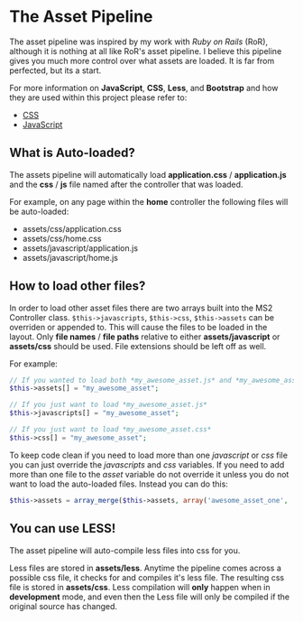 The Asset Pipeline
==================
The asset pipeline was inspired by my work with *Ruby on Rails* (RoR), although
it is nothing at all like RoR's asset pipeline.  I believe this pipeline
gives you much more control over what assets are loaded.  It is far from
perfected, but its a start.

For more information on **JavaScript**, **CSS**, **Less**, and **Bootstrap** and how they
are used within this project please refer to:
*   [CSS](CSS.md)
*   [JavaScript](JavaScript.md)

What is Auto-loaded?
--------------------
The assets pipeline will automatically load **application.css** / **application.js** and
the **css** / **js** file named after the controller that was loaded.

For example, on any page within the **home** controller the following files will be auto-loaded:
*   assets/css/application.css
*   assets/css/home.css
*   assets/javascript/application.js
*   assets/javascript/home.js

How to load other files?
------------------------
In order to load other asset files there are two arrays built into the MS2 Controller
class. ```$this->javascripts```, ```$this->css```, ```$this->assets```
can be overriden or appended to.  This will cause the files to be loaded in the layout.
Only **file names** / **file paths**  relative to either **assets/javascript** or **assets/css**
should be used.  File extensions should be left off as well.

For example:
```php
// If you wanted to load both *my_awesome_asset.js* and *my_awesome_asset.css*
$this->assets[] = "my_awesome_asset";

// If you just want to load *my_awesome_asset.js*
$this->javascripts[] = "my_awesome_asset";

// If you just want to load *my_awesome_asset.css*
$this->css[] = "my_awesome_asset";
```

To keep code clean if you need to load more than one *javascript* or *css* file you can just override the *javascripts* and *css*
variables.  If you need to add more than one file to the *asset* variable do not override it unless you do not want to load
the auto-loaded files.  Instead you can do this:
```php
$this->assets = array_merge($this->assets, array('awesome_asset_one', 'awesome_asset_two'));
```

You can use LESS!
------------------
The asset pipeline will auto-compile less files into css for you.

Less files are stored in **assets/less**.  Anytime the pipeline comes across a possible css file, it checks for
and compiles it's less file.  The resulting css file is stored in **assets/css**.  Less compilation will **only**
happen when in **development** mode, and even then the Less file will only be compiled if the original source has
changed.